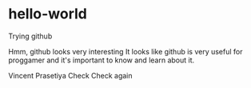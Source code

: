 # hello-world

Trying github

Hmm, github looks very interesting
It looks like github is very useful for proggamer and it's important to know and learn about it.

Vincent Prasetiya
Check
Check again

